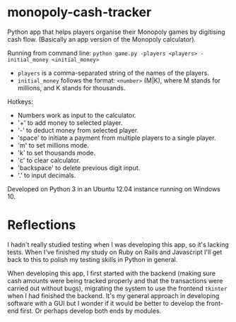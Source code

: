 # monopoly-cash-tracker
Python app that helps players organise their Monopoly games by digitising cash flow. (Basically an app version of the Monopoly calculator).

Running from command line:
    `python game.py -players <players> -initial_money <initial_money>`
      
* `players` is a comma-separated string of the names of the players.
* `initial_money` follows the format: `<number>` (M|K), where M stands for millions, and K stands for thousands.
  
Hotkeys:

* Numbers work as input to the calculator.
* '+' to add money to selected player.
* '-' to deduct money from selected player.
* 'space' to initiate a payment from multiple players to a single player.
* 'm' to set millions mode.
* 'k' to set thousands mode.
* 'c' to clear calculator.
* 'backspace' to delete previous digit input.
* '.' to input decimals.

Developed on Python 3 in an Ubuntu 12.04 instance running on Windows 10.

# Reflections

I hadn't really studied testing when I was developing this app, so it's lacking tests. When I've finished my study on Ruby on Rails and Javascript I'll get back to this to polish my testing skills in Python in general.

When developing this app, I first started with the backend (making sure cash amounts were being tracked properly and that the transactions were carried out without bugs), migrating the system to use the frontend `tkinter` when I had finished the backend. It's my general approach in developing software with a GUI but I wonder if it would be better to develop the front-end first. Or perhaps develop both ends by modules.
